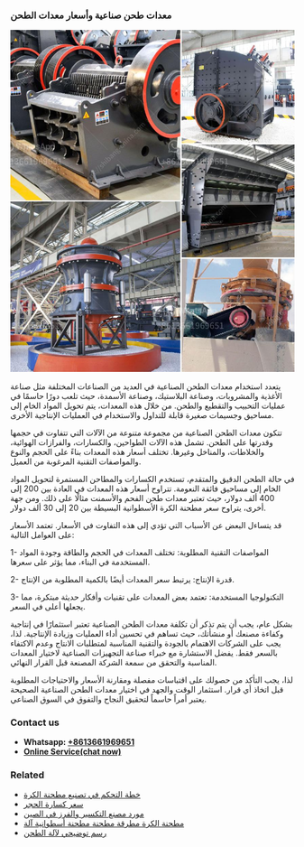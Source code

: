 <h3>معدات طحن صناعية وأسعار معدات الطحن</h3><img src='1701854245.jpg' alt=''><p>يتعدد استخدام معدات الطحن الصناعية في العديد من الصناعات المختلفة مثل صناعة الأغذية والمشروبات، وصناعة البلاستيك، وصناعة الأسمدة، حيث تلعب دورًا حاسمًا في عمليات التحبيب والتقطيع والطحن. من خلال هذه المعدات، يتم تحويل المواد الخام إلى مساحيق وجسيمات صغيرة قابلة للتداول والاستخدام في العمليات الإنتاجية الأخرى.</p><p>تتكون معدات الطحن الصناعية من مجموعة متنوعة من الآلات التي تتفاوت في حجمها وقدرتها على الطحن. تشمل هذه الآلات الطواحين، والكسارات، والفرازات الهوائية، والخلاطات، والمناخل وغيرها. تختلف أسعار هذه المعدات بناءً على الحجم والنوع والمواصفات التقنية المرغوبة من العميل.</p><p>في حالة الطحن الدقيق والمتقدم، تستخدم الكسارات والمطاحن المستمرة لتحويل المواد الخام إلى مساحيق فائقة النعومة. تتراوح أسعار هذه المعدات في العادة بين 200 إلى 400 ألف دولار، حيث تعتبر معدات طحن الفحم والأسمنت مثالًا على ذلك. ومن جهة أخرى، يتراوح سعر مطحنة الكرة الأسطوانية البسيطة بين 20 إلى 30 ألف دولار.</p><p>قد يتساءل البعض عن الأسباب التي تؤدي إلى هذه التفاوت في الأسعار. تعتمد الأسعار على العوامل التالية:</p><p>1- المواصفات التقنية المطلوبة: تختلف المعدات في الحجم والطاقة وجودة المواد المستخدمة في البناء، مما يؤثر على سعرها.</p><p>2- قدرة الإنتاج: يرتبط سعر المعدات أيضًا بالكمية المطلوبة من الإنتاج.</p><p>3- التكنولوجيا المستخدمة: تعتمد بعض المعدات على تقنيات وأفكار حديثة مبتكرة، مما يجعلها أعلى في السعر.</p><p>بشكل عام، يجب أن يتم تذكر أن تكلفة معدات الطحن الصناعية تعتبر استثمارًا في إنتاجية وكفاءة مصنعك أو منشأتك، حيث تساهم في تحسين أداء العمليات وزيادة الإنتاجية. لذا، يجب على الشركات الاهتمام بالجودة والتقنية المناسبة لمتطلبات الانتاج وعدم الاكتفاء بالسعر فقط. يفضل الاستشارة مع خبراء صناعة التجهيزات الصناعية لاختيار المعدات المناسبة والتحقق من سمعة الشركة المصنعة قبل القرار النهائي.</p><p>لذا، يجب التأكد من حصولك على اقتباسات مفصلة ومقارنة الأسعار والاحتياجات المطلوبة قبل اتخاذ أي قرار. استثمار الوقت والجهد في اختيار معدات الطحن الصناعية الصحيحة يعتبر أمراً حاسماً لتحقيق النجاح والتفوق في السوق الصناعي.</p><h3>Contact us</h3><ul><li><strong>Whatsapp:&nbsp;<a href="https://wa.me/8613661969651">+8613661969651</a></strong></li><li><a href="https://swt.shibang-china.com/?git&amp;zhl&amp;معدات طحن صناعية وأسعار معدات الطحن"><strong>Online Service(chat now)</strong></a></li></ul><h3>Related</h3><ul><li><a href='خطة التحكم في تصنيع مطحنة الكرة.md'>خطة التحكم في تصنيع مطحنة الكرة</a></li><li><a href='سعر كسارة الحجر.md'>سعر كسارة الحجر</a></li><li><a href='مورد مصنع التكسير والفرز في الصين.md'>مورد مصنع التكسير والفرز في الصين</a></li><li><a href='مطحنة الكرة مطرقة مطحنة مطحنة أسطوانية آلة.md'>مطحنة الكرة مطرقة مطحنة مطحنة أسطوانية آلة</a></li><li><a href='رسم توضيحي لآلة الطحن.md'>رسم توضيحي لآلة الطحن</a></li></ul>